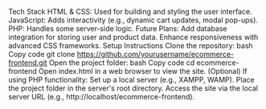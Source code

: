 Tech Stack
HTML & CSS: Used for building and styling the user interface.
JavaScript: Adds interactivity (e.g., dynamic cart updates, modal pop-ups).
PHP: Handles some server-side logic.
Future Plans:
Add database integration for storing user and product data.
Enhance responsiveness with advanced CSS frameworks.
Setup Instructions
Clone the repository:
bash
Copy code
git clone https://github.com/yourusername/ecommerce-frontend.git
Open the project folder:
bash
Copy code
cd ecommerce-frontend
Open index.html in a web browser to view the site.
(Optional) If using PHP functionality:
Set up a local server (e.g., XAMPP, WAMP).
Place the project folder in the server's root directory.
Access the site via the local server URL (e.g., http://localhost/ecommerce-frontend).




